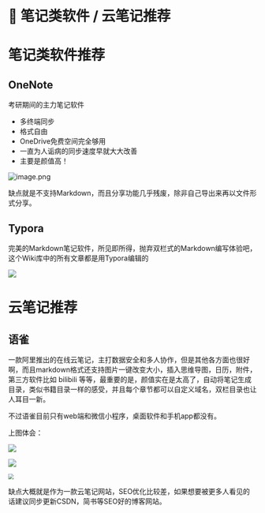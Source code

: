 # 📖 笔记类软件 / 云笔记推荐





# 笔记类软件推荐

## OneNote

考研期间的主力笔记软件

- 多终端同步
- 格式自由
- OneDrive免费空间完全够用
- 一直为人诟病的同步速度早就大大改善
- 主要是颜值高！

![image.png](https://cdn.nlark.com/yuque/0/2020/png/1237282/1586429835650-4d5d678b-ac8b-4500-8e18-734a34abce01.png?x-oss-process=image/resize,w_1500)



缺点就是不支持Markdown，而且分享功能几乎残废，除非自己导出来再以文件形式分享。



## Typora

完美的Markdown笔记软件，所见即所得，抛弃双栏式的Markdown编写体验吧，这个Wiki库中的所有文章都是用Typora编辑的

![](https://gitee.com/veal98/images/raw/master/img/20200415142624.png)





# 云笔记推荐

## 语雀 

一款阿里推出的在线云笔记，主打数据安全和多人协作，但是其他各方面也很好啊，而且markdown格式还支持图片一键改变大小，插入思维导图，日历，附件，第三方软件比如 bilibili 等等，最重要的是，颜值实在是太高了，自动将笔记生成目录，类似书籍目录一样的感受，并且每个章节都可以自定义域名，双栏目录也让人耳目一新。

不过语雀目前只有web端和微信小程序，桌面软件和手机app都没有。

上图体会：

![](https://gitee.com/veal98/images/raw/master/img/20200414224520.png)

![](https://gitee.com/veal98/images/raw/master/img/20200414224902.png)



<img src="https://gitee.com/veal98/images/raw/master/img/20200414225119.png" style="zoom:67%;" />



缺点大概就是作为一款云笔记网站，SEO优化比较差，如果想要被更多人看见的话建议同步更新CSDN，简书等SEO好的博客网站。